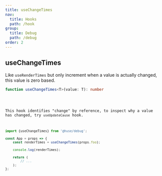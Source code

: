 ```yaml
---
title: useChangeTimes
nav:
  title: Hooks
  path: /hook
group:
  title: Debug
  path: /debug
order: 2
---
```


## useChangeTimes

Like `useRenderTimes` but only increment when a value is actually changed, this value is zero based.

```typescript
function useChangeTimes<T>(value: T): number
```

<code src="./demo/useChangeTimes.tsx">


This hook identifies "change" by reference, to inspect why a value has changed, try `useUpdateCause` hook.

```javascript
import {useChangeTimes} from '@huse/debug';

const App = props => {
    const renderTimes = useChangeTimes(props.foo);

    console.log(renderTimes);

    return (
        // ...
    );
};
```